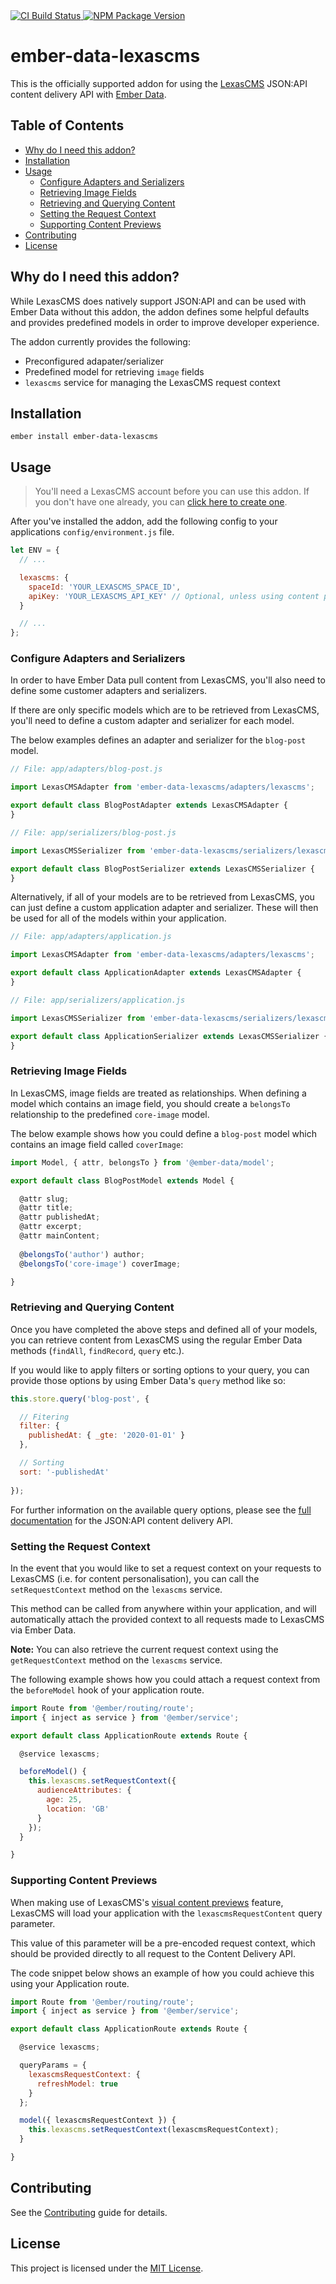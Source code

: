 <a href="https://github.com/LexasCMS/ember-data-lexascms/actions">
  <img src="https://github.com/LexasCMS/ember-data-lexascms/workflows/CI/badge.svg" alt="CI Build Status" />
</a>

<a href="https://badge.fury.io/js/ember-data-lexascms">
  <img src="https://badge.fury.io/js/ember-data-lexascms.svg" alt="NPM Package Version" />
</a>


ember-data-lexascms
===============================================================

This is the officially supported addon for using the [LexasCMS](https://www.lexascms.com/) JSON:API content delivery API with [Ember Data](https://github.com/emberjs/data/).


Table of Contents
---------------------------------------------------------------

- [Why do I need this addon?](#why-do-i-need-this-addon)
- [Installation](#installation)
- [Usage](#usage)
  - [Configure Adapters and Serializers](#configure-adapters-and-serializers)
  - [Retrieving Image Fields](#retrieving-image-fields)
  - [Retrieving and Querying Content](#retrieving-and-querying-content)
  - [Setting the Request Context](#setting-the-request-context)
  - [Supporting Content Previews](#supporting-content-previews)
- [Contributing](#contributing)
- [License](#license)


Why do I need this addon?
---------------------------------------------------------------

While LexasCMS does natively support JSON:API and can be used with Ember Data without this addon, the addon defines some helpful defaults and provides predefined models in order to improve developer experience.

The addon currently provides the following:

- Preconfigured adapater/serializer
- Predefined model for retrieving `image` fields
- `lexascms` service for managing the LexasCMS request context


Installation
---------------------------------------------------------------

```
ember install ember-data-lexascms
```


Usage
---------------------------------------------------------------

> You'll need a LexasCMS account before you can use this addon. If you don't have one already, you can [click here to create one](https://app.lexascms.com/signup).

After you've installed the addon, add the following config to your applications `config/environment.js` file.

```js
let ENV = {
  // ...

  lexascms: {
    spaceId: 'YOUR_LEXASCMS_SPACE_ID',
    apiKey: 'YOUR_LEXASCMS_API_KEY' // Optional, unless using content previews
  }

  // ...
};
```

### Configure Adapters and Serializers

In order to have Ember Data pull content from LexasCMS, you'll also need to define some customer adapters and serializers.

If there are only specific models which are to be retrieved from LexasCMS, you'll need to define a custom adapter and serializer for each model.

The below examples defines an adapter and serializer for the `blog-post` model.

```js
// File: app/adapters/blog-post.js

import LexasCMSAdapter from 'ember-data-lexascms/adapters/lexascms';

export default class BlogPostAdapter extends LexasCMSAdapter {
}
```

```js
// File: app/serializers/blog-post.js

import LexasCMSSerializer from 'ember-data-lexascms/serializers/lexascms';

export default class BlogPostSerializer extends LexasCMSSerializer {
}
```

Alternatively, if all of your models are to be retrieved from LexasCMS, you can just define a custom application adapter and serializer. These will then be used for all of the models within your application.

```js
// File: app/adapters/application.js

import LexasCMSAdapter from 'ember-data-lexascms/adapters/lexascms';

export default class ApplicationAdapter extends LexasCMSAdapter {
}
```

```js
// File: app/serializers/application.js

import LexasCMSSerializer from 'ember-data-lexascms/serializers/lexascms';

export default class ApplicationSerializer extends LexasCMSSerializer {
}
```

### Retrieving Image Fields

In LexasCMS, image fields are treated as relationships. When defining a model which contains an image field, you should create a `belongsTo` relationship to the predefined `core-image` model.

The below example shows how you could define a `blog-post` model which contains an image field called `coverImage`:

```js
import Model, { attr, belongsTo } from '@ember-data/model';

export default class BlogPostModel extends Model {

  @attr slug;
  @attr title;
  @attr publishedAt;
  @attr excerpt;
  @attr mainContent;
  
  @belongsTo('author') author;
  @belongsTo('core-image') coverImage;

}
```

### Retrieving and Querying Content

Once you have completed the above steps and defined all of your models, you can retrieve content from LexasCMS using the regular Ember Data methods (`findAll`, `findRecord`, `query` etc.).

If you would like to apply filters or sorting options to your query, you can provide those options by using Ember Data's `query` method like so:

```js
this.store.query('blog-post', {

  // Fitering
  filter: {
    publishedAt: { _gte: '2020-01-01' }
  },

  // Sorting
  sort: '-publishedAt'
  
});
```

For further information on the available query options, please see the [full documentation](https://www.lexascms.com/docs/api-reference/content-delivery/jsonapi/) for the JSON:API content delivery API.

### Setting the Request Context

In the event that you would like to set a request context on your requests to LexasCMS (i.e. for content personalisation), you can call the `setRequestContext` method on the `lexascms` service.

This method can be called from anywhere within your application, and will automatically attach the provided context to all requests made to LexasCMS via Ember Data.

**Note:** You can also retrieve the current request context using the `getRequestContext` method on the `lexascms` service.

The following example shows how you could attach a request context from the `beforeModel` hook of your application route.

```js
import Route from '@ember/routing/route';
import { inject as service } from '@ember/service';

export default class ApplicationRoute extends Route {

  @service lexascms;

  beforeModel() {
    this.lexascms.setRequestContext({
      audienceAttributes: {
        age: 25,
        location: 'GB'
      }
    });
  }

}
```

### Supporting Content Previews

When making use of LexasCMS's [visual content previews](https://www.lexascms.com/features/content-previews/) feature, LexasCMS will load your application with the `lexascmsRequestContent` query parameter.

This value of this parameter will be a pre-encoded request context, which should be provided directly to all request to the Content Delivery API.

The code snippet below shows an example of how you could achieve this using your Application route.

```js
import Route from '@ember/routing/route';
import { inject as service } from '@ember/service';

export default class ApplicationRoute extends Route {

  @service lexascms;

  queryParams = {
    lexascmsRequestContext: {
      refreshModel: true
    }
  };

  model({ lexascmsRequestContext }) {
    this.lexascms.setRequestContext(lexascmsRequestContext);
  }

}
```


Contributing
---------------------------------------------------------------

See the [Contributing](CONTRIBUTING.md) guide for details.


License
---------------------------------------------------------------

This project is licensed under the [MIT License](LICENSE.md).